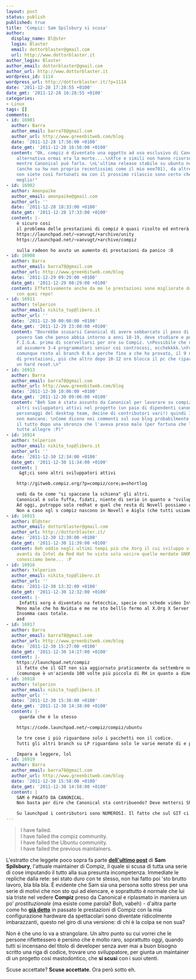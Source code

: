 ```yaml
---
layout: post
status: publish
published: true
title: 'Compiz: Sam Spilsbury si scusa'
author:
  display_name: Bl@ster
  login: Blaster
  email: dottorblaster@gmail.com
  url: http://www.dottorblaster.it
author_login: Blaster
author_email: dottorblaster@gmail.com
author_url: http://www.dottorblaster.it
wordpress_id: 1114
wordpress_url: http://dottorblaster.it/?p=1114
date: '2011-12-28 17:28:55 +0100'
date_gmt: '2011-12-28 16:28:55 +0100'
categories:
- Linux
tags: []
comments:
- id: 16901
  author: Barra
  author_email: barra78@gmail.com
  author_url: http://www.greenbitweb.com/blog
  date: '2011-12-28 17:56:00 +0100'
  date_gmt: '2011-12-28 16:56:00 +0100'
  content: "Ok, compiz è diventato una oggetto ad uso esclusivo di Canonical ma l'unica
    alternativa ormai era la morte....\nXfce e simili non hanno risorse da dedicarvi
    mentre Canonical può farlo. \nL'ultima release stabile su ubuntu non gira male
    (anche su hw non proprio recentissimi come il mio eee701), da altre parti forse
    non siete così fortunati ma con il prossimo rilascio sono certo che le cose andranno
    meglio!"
- id: 16902
  author: Amonpaike
  author_email: amonpaike@gmail.com
  author_url: ''
  date: '2011-12-28 18:33:00 +0100'
  date_gmt: '2011-12-28 17:33:00 +0100'
  content: |-
    è sicuro cosi
    il problema delle prestazioni di compiz è quasi risolto ed entrerà a regime nella prossima versione ubuntu...
    https://launchpad.net/~vanvugt/+archive/unity
    https://launchpad.net/~vanvugt/+archive/compiz

    sulla radeon ho avuto un aumento di prestazioni da panico :D
- id: 16908
  author: Barra
  author_email: barra78@gmail.com
  author_url: http://www.greenbitweb.com/blog
  date: '2011-12-29 09:29:00 +0100'
  date_gmt: '2011-12-29 08:29:00 +0100'
  content: Effettivamente anche da me le prestazioni sono migliorate davvero molto
    con quei repo!
- id: 16911
  author: telperion
  author_email: nikita_top@libero.it
  author_url: ''
  date: '2011-12-30 00:08:00 +0100'
  date_gmt: '2011-12-29 23:08:00 +0100'
  content: "Dovrebbe scusarsi Canonical di avere sobbarcato il peso di Compiz sul
    povero Sam che penso abbia intorno a anni 18-19, deve studiare e pensare alla
    F.I.G.A. prima di scervellarsi per ore su Compiz. \nPossibile che non riescano
    ad assumere 3-4 programmatori senior coi controcosi, ecchekkkk.\nForza Sam.\n\nIo
    comunque resto al branch 0.8.x perche fino a che ho provato, il 9 non ha problemi
    di prestazioni, più che altro dopo 10-12 ore blocca il pc che riparte solo con
    un hard reset.\n"
- id: 16913
  author: Barra
  author_email: barra78@gmail.com
  author_url: http://www.greenbitweb.com/blog
  date: '2011-12-30 10:06:00 +0100'
  date_gmt: '2011-12-30 09:06:00 +0100'
  content: "Beh Sam è stato assunto da Canonical per lavorare su compiz e ci sono
    altri sviluppatori attivi nel progetto (un paio di dipendenti canonical, vari
    personaggi del desktop team, decine di contributori vari!) quindi IMHO le risorse
    non mancano. \nCome dicono nei commenti sul suo blog probabilmente ha scritto
    il tutto dopo una sbronza che l'aveva preso male (per fortuna che le mie sono
    tutte allegre :P)"
- id: 16914
  author: telperion
  author_email: nikita_top@libero.it
  author_url: ''
  date: '2011-12-30 12:34:00 +0100'
  date_gmt: '2011-12-30 11:34:00 +0100'
  content: |
     &gt;ci sono altri sviluppatori attivi

    http://gitweb.compiz.org/?p=compiz/core;a=shortlog

    vedi da te come "si spaccano la schiena" gli altri.
    Canonical è solo fuffa, fidati, niente di serio in quanto a "sviluppo".
    Ad oggi, putroppo solo redhat e quel che resta di Novell possiamo considerarli "sviluppatori seri".
    Non a caso xgl s compiz nascono in Novell e Aiglx (che tutti usiamo in xorg) in redhat, se aspetti Canonical stai fresco, solo FUFFA.
- id: 16915
  author: Bl@ster
  author_email: dottorblaster@gmail.com
  author_url: http://dottorblaster.it/
  date: '2011-12-30 12:39:00 +0100'
  date_gmt: '2011-12-30 11:39:00 +0100'
  content: Beh oddio negli ultimi tempi più che Xorg il cui sviluppo viene portato
    avanti da Intel da Red Hat ho visto solo uscire quelle merdate GNOME che entrambi
    conosciamo bene... :P
- id: 16916
  author: telperion
  author_email: nikita_top@libero.it
  author_url: ''
  date: '2011-12-30 13:32:00 +0100'
  date_gmt: '2011-12-30 12:32:00 +0100'
  content: |-
     Infatti xorg è diventato na fetecchia, specie con schede video Intel (!!) una versione va, un'altra zoppica, un'altra va, un'altra regredisce.
    Meno male che ho Nvidia e me ne sto belllo fermo al X.Org X Server 1.10.4 che già l'11 fa pena.
    Insomma caos totale.
    asd
- id: 16917
  author: Barra
  author_email: barra78@gmail.com
  author_url: http://www.greenbitweb.com/blog
  date: '2011-12-30 15:27:00 +0100'
  date_gmt: '2011-12-30 14:27:00 +0100'
  content: |-
    https://launchpad.net/compiz
    il fatto che il GIT non sia aggiornato praticamente da settembre non ti ha fatto sospettare nulla?
    (comunque è un'azienda 100 volte più piccola di RH in quanto a dimensioni e continua ad essere STUPIDO commentare in base al numero di righe di codice il livello di contributo dato alla comunità)
- id: 16918
  author: telperion
  author_email: nikita_top@libero.it
  author_url: ''
  date: '2011-12-30 15:38:00 +0100'
  date_gmt: '2011-12-30 14:38:00 +0100'
  content: |-
     guarda che è lo stesso

    https://code.launchpad.net/~compiz/compiz/ubuntu

    le tre cose i più riguardano solo i pacchetti non il codice.
    Tutti gli altri branch su LP riguardano solo le varie menate di e per unity, non il CORE compiz.

    Impara a leggere, lol
- id: 16919
  author: Barra
  author_email: barra78@gmail.com
  author_url: http://www.greenbitweb.com/blog
  date: '2011-12-30 15:58:00 +0100'
  date_gmt: '2011-12-30 14:58:00 +0100'
  content: |
    SAM è PAGATO DA CANONICAL.
    Non basta per dire che Canonical sta contribuendo? Deve mettersi Shuttleworth in persona a patchare compiz?

    Su launchpad i contributori sono NUMEROSI. Il fatto che sul GIT ci sia solo SAM dipende dal fatto che al di fuori della comunità di Ubuntu agli altri non interessa più compiz....
---
```

<blockquote>I have failed.<br />
I have failed the compiz community.<br />
I have failed the Ubuntu community.<br />
I have failed the previous maintainers.</p></blockquote>
<p>L'estratto che leggete poco sopra fa parte <strong><a href="http://smspillaz.wordpress.com/2011/12/25/apology-2/">dell'ultimo post</a></strong> di <strong>Sam Spilsbury</strong>, l'attuale maintainer di Compiz, il quale si scusa di tutta una serie di cose imputando il tutto alla sua presunta incompetenza. Immediate le repliche dalla rete: sei stato duro con te stesso, non hai fatto poi 'sto brutto lavoro, bla bla bla. È evidente che Sam sia una persona sotto stress per una serie di motivi che non sto qui ad elencare, e soprattutto è normale che lui sia triste nel vedere <strong>Compiz</strong> preso da Canonical e riplasmato in maniera un po' <em>prostituzionale</em> (ma esiste come parola? Boh, vabeh) - d'altra parte come ho <strong><a href="http://dottorblaster.it/2011/10/ubuntu-11-10-le-mie-impressioni/">già detto</a></strong> in passato le prestazioni di Compiz con la mia configurazione hardware da spettacolari sono diventate ridicolmente imbarazzanti, questo nel giro di una versione: di chi è la colpa se non sua?</p>
<p>Non è che uno lo va a strangolare. Un altro punto su cui vorrei che le persone riflettessero è persino che è molto raro, soprattutto oggi, quando tutti si incensano del titolo di developer senza aver mai a buon bisogno scritto una riga di codice, trovare uno sviluppatore, per giunta un maintainer di un progetto così mastodontico, che <strong>si scusi</strong> con i suoi utenti.</p>
<p>Scuse accettate? <strong>Scuse accettate</strong>. Ora però sotto eh.</p>

